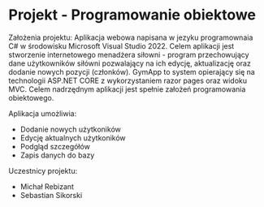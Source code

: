 # Projekt - Programowanie obiektowe

Założenia projektu:
Aplikacja webowa napisana w jezyku programownaia C# w środowisku Microsoft Visual Studio 2022. Celem aplikacji jest stworzenie internetowego menadżera siłowni - program przechowujący dane użytkowników siłówni pozwalający na ich edycję, aktualizację oraz dodanie nowych pozycji (członków). GymApp to system opierający się na technologii ASP.NET CORE z wykorzystaniem razor pages oraz widoku MVC. Celem nadrzędnym aplikacji jest spełnie założeń programowania obiektowego. 

Aplikacja umożliwia:
- Dodanie nowych użytkoników
- Edycję aktualnych użytkoników
- Podgląd szczegółów
- Zapis danych do bazy

Uczestnicy projektu:
- Michał Rebizant
- Sebastian Sikorski
